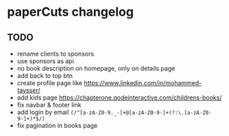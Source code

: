 
# paperCuts changelog

## TODO

- rename clients to sponsors
- use sponsors as api
- no book description on homepage, only on details page
- add back to top btn
- create profile page like <https://www.linkedin.com/in/mohammed-taysser/>
- add kids page <https://chapterone.qodeinteractive.com/childrens-books/>
- fix navbar & footer link
- add login by email `(/^[a-zA-Z0-9._-]+@[a-zA-Z0-9-]+(?:\.[a-zA-Z0-9-]+)*$/)`
- fix pagination in books page
